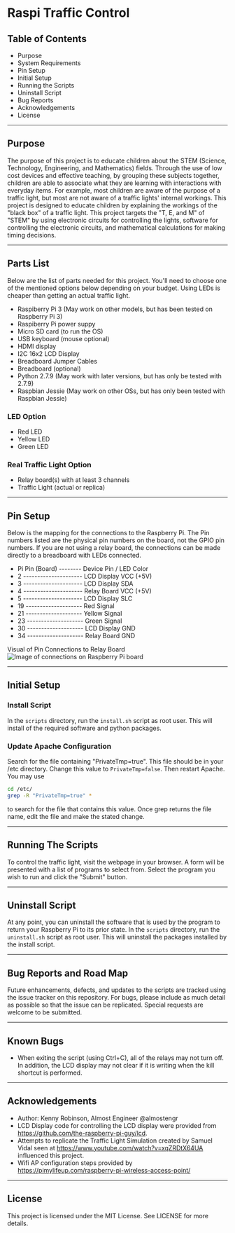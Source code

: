 # Raspi Traffic Control

## Table of Contents
* Purpose
* System Requirements
* Pin Setup
* Initial Setup
* Running the Scripts
* Uninstall Script
* Bug Reports
* Acknowledgements
* License

----

## Purpose 
The purpose of this project is to educate children about the STEM (Science, Technology, 
Engineering, and Mathematics) fields. Through the use of low cost devices and effective 
teaching, by grouping these subjects together, children are able to associate what they 
are learning with interactions with everyday items. For example, most children are 
aware of the purpose of a traffic light, but most are not aware of a traffic lights' 
internal workings. This project is designed to educate children by explaining the 
workings of the "black box" of a traffic light. This project targets the "T, E, and 
M" of "STEM" by using electronic circuits for controlling the lights, software for 
controlling the electronic circuits, and mathematical calculations for making 
timing decisions.

----

## Parts List
Below are the list of parts needed for this project. You'll need to choose one of 
the mentioned options below depending on your budget. Using LEDs is cheaper than 
getting an actual traffic light.

* Raspiberry Pi 3 (May work on other models, but has been tested on Raspberry Pi 3)
* Raspiberry Pi power suppy
* Micro SD card (to run the OS)
* USB keyboard (mouse optional)
* HDMI display
* I2C 16x2 LCD Display 
* Breadboard Jumper Cables
* Breadboard (optional)
* Python 2.7.9 (May work with later versions, but has only be tested with 2.7.9)
* Raspbian Jessie (May work on other OSs, but has only been tested with Raspbian Jessie)

### LED Option
* Red LED
* Yellow LED
* Green LED

### Real Traffic Light Option
* Relay board(s) with at least 3 channels
* Traffic Light (actual or replica)

----

## Pin Setup
Below is the mapping for the connections to the Raspberry Pi. The Pin numbers
listed are the physical pin numbers on the board, not the GPIO pin numbers. If 
you are not using a relay board, the connections can be made directly to a 
breadboard with LEDs connected.

* Pi Pin (Board) -------- Device Pin / LED Color
* 2 --------------------- LCD Display VCC (+5V)
* 3 --------------------- LCD Display SDA
* 4 --------------------- Relay Board VCC (+5V)
* 5 --------------------- LCD Display SLC
* 19 -------------------- Red Signal
* 21 -------------------- Yellow Signal
* 23 -------------------- Green Signal
* 30 -------------------- LCD Display GND
* 34 -------------------- Relay Board GND

Visual of Pin Connections to Relay Board
![Image of connections on Raspberry Pi board](https://raw.githubusercontent.com/bitsecondal/raspitraffic-stem/master/docs/circuitry.jpg)

----

## Initial Setup
### Install Script
In the ```scripts``` directory, run the ```install.sh``` script 
as root user. This will install of the required software and python packages.

### Update Apache Configuration
Search for the file containing "PrivateTmp=true". This file should be in your /etc
directory. Change this value to ```PrivateTmp=false```. Then restart Apache.
You may use 
```sh
cd /etc/
grep -R "PrivateTmp=true" *
```
to search for the file that contains this value. Once grep returns the file name, 
edit the file and make the stated change.

----

## Running The Scripts
To control the traffic light, visit the webpage in your browser. A form will be 
presented with a list of programs to select from. Select the program you wish to 
run and click the "Submit" button.

----

## Uninstall Script
At any point, you can uninstall the software that is used by the program to return 
your Raspberry Pi to its prior state. In the ```scripts``` directory, run the 
```uninstall.sh``` script as root user. This will uninstall the packages installed 
by the install script.

----

## Bug Reports and Road Map
Future enhancements, defects, and updates to the scripts are tracked using the 
issue tracker on this repository. For bugs, please include as much detail 
as possible so that the issue can be replicated. Special requests are 
welcome to be submitted.

----

## Known Bugs
* When exiting the script (using Ctrl+C), all of the relays may not turn off.
In addition, the LCD display may not clear if it is writing when the kill
shortcut is performed.

----

## Acknowledgements
* Author: Kenny Robinson, Almost Engineer @almostengr
* LCD Display code for controlling the LCD display were provided from 
https://github.com/the-raspberry-pi-guy/lcd. 
* Attempts to replicate the Traffic Light Simulation created by Samuel Vidal 
seen at https://www.youtube.com/watch?v=xqZRDtX64UA influenced this project.
* Wifi AP configuration steps provided by 
https://pimylifeup.com/raspberry-pi-wireless-access-point/

----

## License
This project is licensed under the MIT License. See LICENSE for more details.

